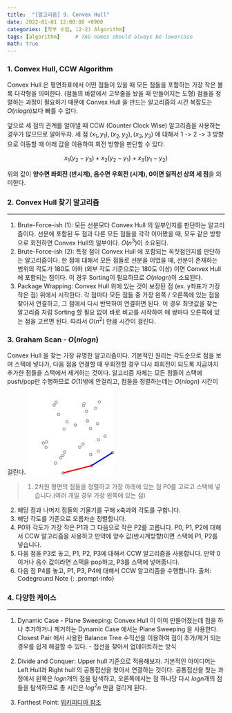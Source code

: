```yaml
---
title:  "[알고리즘] 9. Convex Hull"
date: 2022-01-01 12:00:00 +0900
categories: [학부 수업, (2-2) Algorithm]
tags: [algorithm]     # TAG names should always be lowercase
math: true
---
```


### 1. Convex Hull, CCW Algorithm
Convex Hull 은 평면좌표에서 어떤 점들이 있을 때 모든 점들을 포함하는 가장 작은 볼록 다각형을 의미한다. (점들의 바깥에서 고무줄을 놨을 때 만들어지는 도형) 점들을 정렬하는 과정이 필요하기 때문에 Convex Hull 을 만드는 알고리즘의 시간 복잡도는 $O(nlog n)$보다 빠를 수 없다.

앞으로 세 점의 관계를 알아낼 때 CCW (Counter Clock Wise) 알고리즘을 사용하는 경우가 많으므로 알아두자. 세 점 $(x_1,y_1), (x_2,y_2), (x_3, y_3)$ 에 대해서 1 -> 2 -> 3 방향으로 이동할 때 아래 값을 이용하여 회전 방향을 판단할 수 있다.

$$x_1(y_2-y_3) + x_2(y_2-y_1)+x_3(y_1-y_2)$$

위의 값이 **양수면 좌회전 (반시계), 음수면 우회전 (시계), 0이면 일직선 상의 세 점**을 의미한다.

### 2. Convex Hull 찾기 알고리즘

---

1. Brute-Force-ish (1): 모든 선분모다 Convex Hull 의 일부인지를 판단하는 알고리즘이다. 선분에 포함된 두 점과 다른 모든 점들을 각각 이어봤을 때, 모두 같은 방향으로 회전하면 Convex Hull의 일부이다. $O(n^3)$이 소요된다.
2. Brute-Force-ish (2): 특정 점이 Convex Hull 에 포함되는 꼭짓점인지를 판단하는 알고리즘이다. 한 점에 대해서 모든 점들로 선분을 이었을 때, 선분이 존재하는 범위의 각도가 180도 이하 (외부 각도 기준으로는 180도 이상) 이면 Convex Hull 에 포함되는 점이다. 이 경우 Sorting이 필요하므로 $O(nlogn)$이 소요된다. 
3. Package Wrapping: Convex Hull 위에 있는 것이 보장된 점 (ex. y좌표가 가장 작은 점) 위에서 시작한다. 각 점마다 모든 점들 중 가장 왼쪽 / 오른쪽에 있는 점을 찾아서 연결하고, 그 점에서 다시 반복하여 연결하면 된다. 이 경우 최댓값을 찾는 알고리즘 처럼 Sorting 할 필요 없이 바로 비교를 시작하여 매 쌍마다 오른쪽에 있는 점을 고르면 된다. 따라서 $O(n^2)$ 만큼 시간이 걸린다.

### 3. Graham Scan - $O(nlogn)$
Convex Hull 을 찾는 가장 유명한 알고리즘이다. 기본적인 원리는 각도순으로 점을 보며 스택에 넣다가, 다음 점을 연결할 때 우회전할 경우 다시 좌회전이 되도록 지금까지 추가한 점들을 스택에서 제거하는 것이다. 알고리즘 자체는 모든 점들이 스택에 push/pop만 수행하므로 $O(1)$밖에 안걸리고, 점들을 정렬하는데는 $O(nlogn)$ 시간이 걸린다. 
![graham_scan](assets/img/school_alg/graham_scan.gif)

> 1. 2차원 평면의 점들을 정렬하고 가장 아래에 있는 점 P0를 고르고 스택에 넣습니다.(여러 개일 경우 가장 왼쪽에 있는 점)
2. 해당 점과 나머지 점들의 기울기를 구해 x축과의 각도를 구합니다.
3. 해당 각도를 기준으로 오름차순 정렬합니다.
4. P0와 각도가 가장 작은 P1과 그 다음으로 작은 P2를 고릅니다. P0, P1, P2에 대해서 CCW 알고리즘을 사용하고 만약에 양수 값(반시계방향)이면 스택에 P1, P2를 넣습니다.
5. 다음 점을 P3로 놓고, P1, P2, P3에 대해서 CCW 알고리즘을 사용합니다. 만약 0이거나 음수 값이라면 스택을 pop하고, P3를 스택에 넣어줍니다.
6. 다음 점 P4를 놓고, P1, P3, P4에 대해서 CCW 알고리즘을 수행합니다.
출처: Codeground Note 
{: .prompt-info}

### 4. 다양한 케이스

---

1. Dynamic Case - Plane Sweeping: 
Convex Hull 이 이미 만들어졌는데 점을 하나 추가하거나 제거하는 Dynamic Case 에서는 Plane Sweeping 을 사용한다. Closest Pair 에서 사용한 Balance Tree 수직선을 이용하여 점이 추가/제거 되는 경우를 쉽게 해결할 수 있다. - 접선을 찾아서 업데이트하는 방식

2. Divide and Conquer:
Upper hull 기준으로 적용해보자. 기본적인 아이디어는 Left Hull과 Right hull 의 공통접선을 찾아서 연결하는 것이다. 공통접선을 찾는 과정에서 왼쪽은 $log n$개의 점을 탐색하고, 오른쪽에서는 점 하나당 다시 $log n$개의 점들을 탐색하므로 총 시간은 $log^2 n$ 만큼 걸리게 된다.

3.  Farthest Point: [위키피디아 참조](https://en.wikipedia.org/wiki/Rotating_calipers)
